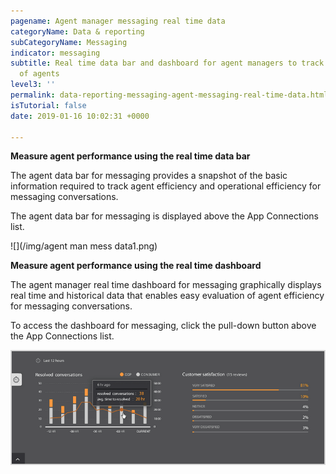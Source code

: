 ```yaml
---
pagename: Agent manager messaging real time data
categoryName: Data & reporting
subCategoryName: Messaging
indicator: messaging
subtitle: Real time data bar and dashboard for agent managers to track performance
  of agents
level3: ''
permalink: data-reporting-messaging-agent-messaging-real-time-data.html
isTutorial: false
date: 2019-01-16 10:02:31 +0000

---
```

**Measure agent performance using the real time data bar**

The agent data bar for messaging provides a snapshot of the basic information required to track agent efficiency and operational efficiency for messaging conversations.

The agent data bar for messaging is displayed above the App Connections list.

![](/img/agent man mess data1.png)

**Measure agent performance using the real time dashboard**

The agent manager real time dashboard for messaging graphically displays real time and historical data that enables easy evaluation of agent efficiency for messaging conversations.

To access the dashboard for messaging, click the pull-down button above the App Connections list.

![](/img/agentmanmessdata2.png)
